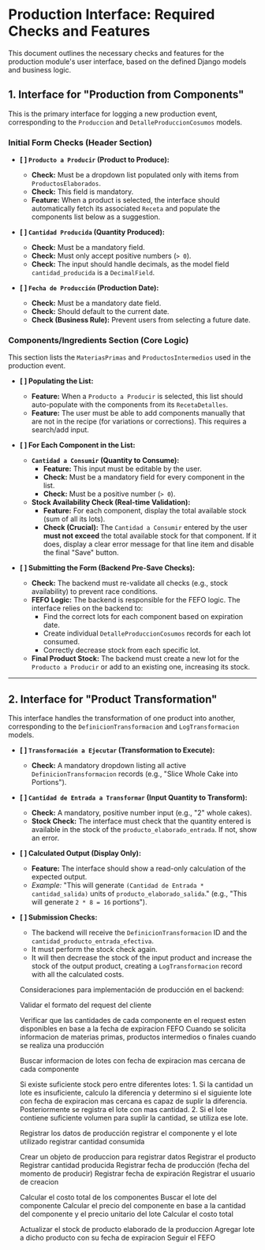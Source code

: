 # Production Interface: Required Checks and Features

This document outlines the necessary checks and features for the production module's user interface, based on the defined Django models and business logic.

## 1. Interface for "Production from Components"

This is the primary interface for logging a new production event, corresponding to the `Produccion` and `DetalleProduccionCosumos` models.

### Initial Form Checks (Header Section)

-   **[ ] `Producto a Producir` (Product to Produce):**
    -   **Check:** Must be a dropdown list populated only with items from `ProductosElaborados`.
    -   **Check:** This field is mandatory.
    -   **Feature:** When a product is selected, the interface should automatically fetch its associated `Receta` and populate the components list below as a suggestion.

-   **[ ] `Cantidad Producida` (Quantity Produced):**
    -   **Check:** Must be a mandatory field.
    -   **Check:** Must only accept positive numbers (`> 0`).
    -   **Check:** The input should handle decimals, as the model field `cantidad_producida` is a `DecimalField`.

-   **[ ] `Fecha de Producción` (Production Date):**
    -   **Check:** Must be a mandatory date field.
    -   **Check:** Should default to the current date.
    -   **Check (Business Rule):** Prevent users from selecting a future date.

### Components/Ingredients Section (Core Logic)

This section lists the `MateriasPrimas` and `ProductosIntermedios` used in the production event.

-   **[ ] Populating the List:**
    -   **Feature:** When a `Producto a Producir` is selected, this list should auto-populate with the components from its `RecetaDetalles`.
    -   **Feature:** The user must be able to add components manually that are not in the recipe (for variations or corrections). This requires a search/add input.

-   **[ ] For Each Component in the List:**
    -   **`Cantidad a Consumir` (Quantity to Consume):**
        -   **Feature:** This input must be editable by the user.
        -   **Check:** Must be a mandatory field for every component in the list.
        -   **Check:** Must be a positive number (`> 0`).
    -   **Stock Availability Check (Real-time Validation):**
        -   **Feature:** For each component, display the total available stock (sum of all its lots).
        -   **Check (Crucial):** The `Cantidad a Consumir` entered by the user **must not exceed** the total available stock for that component. If it does, display a clear error message for that line item and disable the final "Save" button.

-   **[ ] Submitting the Form (Backend Pre-Save Checks):**
    -   **Check:** The backend must re-validate all checks (e.g., stock availability) to prevent race conditions.
    -   **FEFO Logic:** The backend is responsible for the FEFO logic. The interface relies on the backend to:
        -   Find the correct lots for each component based on expiration date.
        -   Create individual `DetalleProduccionCosumos` records for each lot consumed.
        -   Correctly decrease stock from each specific lot.
    -   **Final Product Stock:** The backend must create a new lot for the `Producto a Producir` or add to an existing one, increasing its stock.

---

## 2. Interface for "Product Transformation"

This interface handles the transformation of one product into another, corresponding to the `DefinicionTransformacion` and `LogTransformacion` models.

-   **[ ] `Transformación a Ejecutar` (Transformation to Execute):**
    -   **Check:** A mandatory dropdown listing all active `DefinicionTransformacion` records (e.g., "Slice Whole Cake into Portions").

-   **[ ] `Cantidad de Entrada a Transformar` (Input Quantity to Transform):**
    -   **Check:** A mandatory, positive number input (e.g., "2" whole cakes).
    -   **Stock Check:** The interface must check that the quantity entered is available in the stock of the `producto_elaborado_entrada`. If not, show an error.

-   **[ ] Calculated Output (Display Only):**
    -   **Feature:** The interface should show a read-only calculation of the expected output.
    -   *Example:* "This will generate `(Cantidad de Entrada * cantidad_salida)` units of `producto_elaborado_salida`." (e.g., "This will generate `2 * 8 = 16` portions").

-   **[ ] Submission Checks:**
    -   The backend will receive the `DefinicionTransformacion` ID and the `cantidad_producto_entrada_efectiva`.
    -   It must perform the stock check again.
    -   It will then decrease the stock of the input product and increase the stock of the output product, creating a `LogTransformacion` record with all the calculated costs.

    Consideraciones para implementación de producción en el backend:

    Validar el formato del request del cliente

    Verificar que las cantidades de cada componente en el request esten disponibles en base a la fecha de expiracion FEFO
        Cuando se solicita informacion de materias primas, productos intermedios o finales
        cuando se realiza una producción

    Buscar informacion de lotes con fecha de expiracion mas cercana de cada componente
    
    Si existe suficiente stock pero entre diferentes lotes:
        1. Si la cantidad un lote es insuficiente, calculo la diferencia y determino si el siguiente lote con fecha de expiracion mas cercana es capaz de suplir la diferencia. Posteriormente se registra el lote con mas cantidad.
        2. Si el lote contiene suficiente volumen para suplir la cantidad, se utiliza ese lote.

    Registrar los datos de producción
        registrar el componente y el lote utilizado
        registrar cantidad consumida

    Crear un objeto de produccion para registrar datos
        Registrar el producto
        Registrar cantidad producida
        Registrar fecha de producción (fecha del momento de producir)
        Registrar fecha de expiración
        Registrar el usuario de creacion

    Calcular el costo total de los componentes
        Buscar el lote del componente
        Calcular el precio del componente en base a la cantidad del componente y el precio unitario del lote
        Calcular el costo total

    Actualizar el stock de producto elaborado de la produccion
        Agregar lote a dicho producto con su fecha de expiracion 
        Seguir el FEFO

